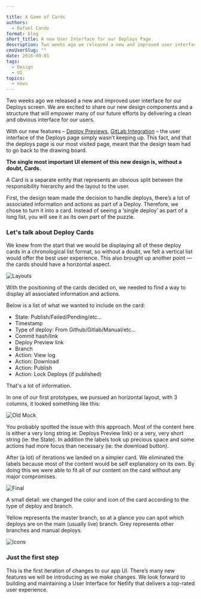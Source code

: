 ```yaml
---

title: A Game of Cards
authors:
  - Rafael Conde
format: blog
short_title: A new User Interface for our Deploys Page
description: Two weeks ago we released a new and improved user interface for our Deploys screen.
cmsUserSlug: ""
date: 2016-09-01
tags:
  - Design
  - UI
topics:
  - news
---
```


Two weeks ago we released a new and improved user interface for our Deploys screen. We are excited to share our new design components and a structure that will empower many of our future efforts by delivering a clean and obvious interface for our users.

With our new features –  [Deploy Previews](https://www.netlify.com/blog/2016/07/20/introducing-deploy-previews-in-netlify/), [GitLab Integration](https://www.netlify.com/blog/2016/07/13/gitlab-integration-for-netlify/) – the user interface of the Deploys page simply wasn’t keeping up. This fact, and that the deploys page is our most visited page, meant that the design team had to go back to the drawing board.

**The single most important UI element of this new design is, without a doubt, Cards.**

A Card is a separate entity that represents an obvious split between the responsibility hierarchy and the layout to the user.

First, the design team made the decision to handle deploys, there’s a lot of associated information and actions as part of a Deploy. Therefore, we chose to turn it into a card. Instead of seeing a ‘single deploy’ as part of a long list, you will see it as its own part of the puzzle.

### Let's talk about Deploy Cards

We knew from the start that we would be displaying all of these deploy cards in a chronological list format, so without a doubt, we felt a vertical list would offer the best user experience.  This also brought up another point — the cards should have a horizontal aspect.

![Layouts](https://d2mxuefqeaa7sj.cloudfront.net/s_B29B187DAB35D0F61B2B7D30F95FA64E4EA370C670CD3B9ABA177EC5F0F36674_1471874491362_layouts.png)

With the positioning of the cards decided on, we needed to find a way to display all associated information and actions.

Below is a list of what we wanted to include on the card:


- State: Publish/Failed/Pending/etc…
- Timestamp
- Type of deploy: From Github/Gitlab/Manual/etc…
- Commit hash/link
- Deploy Preview link
- Branch
- Action: View log
- Action: Download
- Action: Publish
- Action: Lock Deploys (if published)

That's a lot of information.

In one of our first prototypes, we pursued an horizontal layout, with 3 columns, it looked something like this:

![Old Mock](https://d2mxuefqeaa7sj.cloudfront.net/s_B29B187DAB35D0F61B2B7D30F95FA64E4EA370C670CD3B9ABA177EC5F0F36674_1471874502081_Screenshot+2016-08-22+14.57.33.png)

You probably spotted the issue with this approach. Most of the content here is either a very long string ie: Deploys Preview link) or a very, very short string (ie: the State). In addition the labels took up precious space and some actions had more focus than necessary (ie: the download button).

After (a lot) of iterations we landed on a simpler card. We eliminated the labels because most of the content would be self explanatory on its own. By doing this we were able to fit all of our content on the card without any major compromises.

![Final](https://d2mxuefqeaa7sj.cloudfront.net/s_B29B187DAB35D0F61B2B7D30F95FA64E4EA370C670CD3B9ABA177EC5F0F36674_1471874517411_git-integration.png)

A small detail: we changed the color and icon of the card according to the type of deploy and branch.

Yellow represents the master branch, so at a glance you can spot which deploys are on the main (usually live) branch. Grey represents other branches and manual deploys.

![Icons](https://d2mxuefqeaa7sj.cloudfront.net/s_B29B187DAB35D0F61B2B7D30F95FA64E4EA370C670CD3B9ABA177EC5F0F36674_1471874625051_Slice+2.png)

### Just the first step

This is the first iteration of changes to our app UI. There’s many new features we will be introducing as we make changes. We look forward to building and maintaining a User Interface for Netlify that delivers a top-rated user experience.
